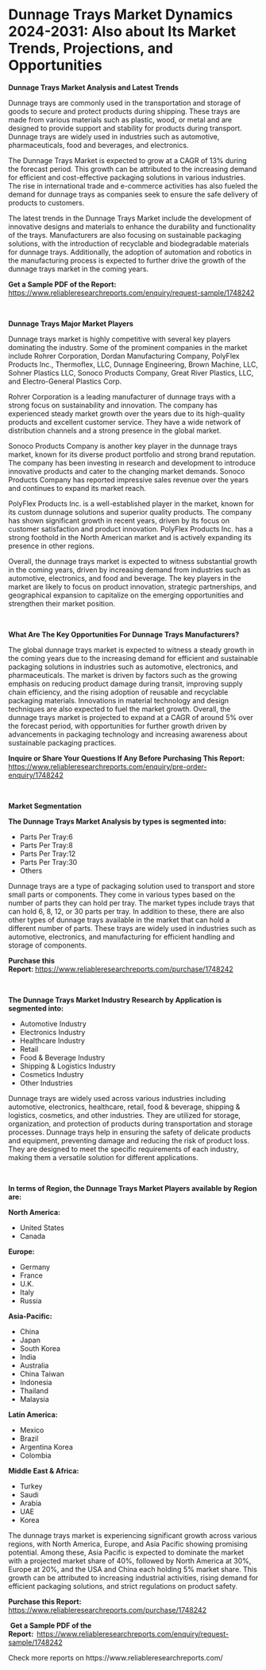 <p><h1>Dunnage Trays Market Dynamics 2024-2031: Also about Its Market Trends, Projections, and Opportunities</h1></p><p><strong>Dunnage Trays Market Analysis and Latest Trends</strong></p>
<p><p>Dunnage trays are commonly used in the transportation and storage of goods to secure and protect products during shipping. These trays are made from various materials such as plastic, wood, or metal and are designed to provide support and stability for products during transport. Dunnage trays are widely used in industries such as automotive, pharmaceuticals, food and beverages, and electronics.</p><p>The Dunnage Trays Market is expected to grow at a CAGR of 13% during the forecast period. This growth can be attributed to the increasing demand for efficient and cost-effective packaging solutions in various industries. The rise in international trade and e-commerce activities has also fueled the demand for dunnage trays as companies seek to ensure the safe delivery of products to customers.</p><p>The latest trends in the Dunnage Trays Market include the development of innovative designs and materials to enhance the durability and functionality of the trays. Manufacturers are also focusing on sustainable packaging solutions, with the introduction of recyclable and biodegradable materials for dunnage trays. Additionally, the adoption of automation and robotics in the manufacturing process is expected to further drive the growth of the dunnage trays market in the coming years.</p></p>
<p><strong>Get a Sample PDF of the Report:&nbsp;</strong> <a href="https://www.reliableresearchreports.com/enquiry/request-sample/1748242">https://www.reliableresearchreports.com/enquiry/request-sample/1748242</a></p>
<p>&nbsp;</p>
<p><strong>Dunnage Trays Major Market Players</strong></p>
<p><p>Dunnage trays market is highly competitive with several key players dominating the industry. Some of the prominent companies in the market include Rohrer Corporation, Dordan Manufacturing Company, PolyFlex Products Inc., Thermoflex, LLC, Dunnage Engineering, Brown Machine, LLC, Sohner Plastics LLC, Sonoco Products Company, Great River Plastics, LLC, and Electro-General Plastics Corp.</p><p>Rohrer Corporation is a leading manufacturer of dunnage trays with a strong focus on sustainability and innovation. The company has experienced steady market growth over the years due to its high-quality products and excellent customer service. They have a wide network of distribution channels and a strong presence in the global market.</p><p>Sonoco Products Company is another key player in the dunnage trays market, known for its diverse product portfolio and strong brand reputation. The company has been investing in research and development to introduce innovative products and cater to the changing market demands. Sonoco Products Company has reported impressive sales revenue over the years and continues to expand its market reach.</p><p>PolyFlex Products Inc. is a well-established player in the market, known for its custom dunnage solutions and superior quality products. The company has shown significant growth in recent years, driven by its focus on customer satisfaction and product innovation. PolyFlex Products Inc. has a strong foothold in the North American market and is actively expanding its presence in other regions.</p><p>Overall, the dunnage trays market is expected to witness substantial growth in the coming years, driven by increasing demand from industries such as automotive, electronics, and food and beverage. The key players in the market are likely to focus on product innovation, strategic partnerships, and geographical expansion to capitalize on the emerging opportunities and strengthen their market position.</p></p>
<p>&nbsp;</p>
<p><strong>What Are The Key Opportunities For Dunnage Trays Manufacturers?</strong></p>
<p><p>The global dunnage trays market is expected to witness a steady growth in the coming years due to the increasing demand for efficient and sustainable packaging solutions in industries such as automotive, electronics, and pharmaceuticals. The market is driven by factors such as the growing emphasis on reducing product damage during transit, improving supply chain efficiency, and the rising adoption of reusable and recyclable packaging materials. Innovations in material technology and design techniques are also expected to fuel the market growth. Overall, the dunnage trays market is projected to expand at a CAGR of around 5% over the forecast period, with opportunities for further growth driven by advancements in packaging technology and increasing awareness about sustainable packaging practices.</p></p>
<p><strong>Inquire or Share Your Questions If Any Before Purchasing This Report:</strong> <a href="https://www.reliableresearchreports.com/enquiry/pre-order-enquiry/1748242">https://www.reliableresearchreports.com/enquiry/pre-order-enquiry/1748242</a></p>
<p>&nbsp;</p>
<p><strong>Market Segmentation</strong></p>
<p><strong>The Dunnage Trays Market Analysis by types is segmented into:</strong></p>
<p><ul><li>Parts Per Tray:6</li><li>Parts Per Tray:8</li><li>Parts Per Tray:12</li><li>Parts Per Tray:30</li><li>Others</li></ul></p>
<p><p>Dunnage trays are a type of packaging solution used to transport and store small parts or components. They come in various types based on the number of parts they can hold per tray. The market types include trays that can hold 6, 8, 12, or 30 parts per tray. In addition to these, there are also other types of dunnage trays available in the market that can hold a different number of parts. These trays are widely used in industries such as automotive, electronics, and manufacturing for efficient handling and storage of components.</p></p>
<p><strong>Purchase this Report:&nbsp;</strong><a href="https://www.reliableresearchreports.com/purchase/1748242">https://www.reliableresearchreports.com/purchase/1748242</a></p>
<p>&nbsp;</p>
<p><strong>The Dunnage Trays Market Industry Research by Application is segmented into:</strong></p>
<p><ul><li>Automotive Industry</li><li>Electronics Industry</li><li>Healthcare Industry</li><li>Retail</li><li>Food & Beverage Industry</li><li>Shipping & Logistics Industry</li><li>Cosmetics Industry</li><li>Other Industries</li></ul></p>
<p><p>Dunnage trays are widely used across various industries including automotive, electronics, healthcare, retail, food & beverage, shipping & logistics, cosmetics, and other industries. They are utilized for storage, organization, and protection of products during transportation and storage processes. Dunnage trays help in ensuring the safety of delicate products and equipment, preventing damage and reducing the risk of product loss. They are designed to meet the specific requirements of each industry, making them a versatile solution for different applications.</p></p>
<p>&nbsp;</p>
<p><strong>In terms of Region, the Dunnage Trays Market Players available by Region are:</strong></p>
<p>
    <p> <strong> North America: </strong>
        <ul>
            <li>United States</li>
            <li>Canada</li>
        </ul>
        </p> 
    <p> <strong> Europe: </strong>
        <ul>
            <li>Germany</li>
            <li>France</li>
            <li>U.K.</li>
            <li>Italy</li>
            <li>Russia</li>
        </ul>
        </p> 
    <p> <strong> Asia-Pacific: </strong>
        <ul>
            <li>China</li>
            <li>Japan</li>
            <li>South Korea</li>
            <li>India</li>
            <li>Australia</li>
            <li>China Taiwan</li>
            <li>Indonesia</li>
            <li>Thailand</li>
            <li>Malaysia</li>
        </ul>
        </p> 
    <p> <strong> Latin America: </strong>
        <ul>
            <li>Mexico</li>
            <li>Brazil</li>
            <li>Argentina Korea</li>
            <li>Colombia</li>
        </ul>
        </p> 
    <p> <strong> Middle East & Africa: </strong>
        <ul>
            <li>Turkey</li>
            <li>Saudi</li>
            <li>Arabia</li>
            <li>UAE</li>
            <li>Korea</li>
        </ul>
    </p>
    </p>
<p><p>The dunnage trays market is experiencing significant growth across various regions, with North America, Europe, and Asia Pacific showing promising potential. Among these, Asia Pacific is expected to dominate the market with a projected market share of 40%, followed by North America at 30%, Europe at 20%, and the USA and China each holding 5% market share. This growth can be attributed to increasing industrial activities, rising demand for efficient packaging solutions, and strict regulations on product safety.</p></p>
<p><strong>Purchase this Report: </strong><a href="https://www.reliableresearchreports.com/purchase/1748242">https://www.reliableresearchreports.com/purchase/1748242</a></p>
<p>&nbsp;<strong>Get a Sample PDF of the Report:&nbsp;&nbsp;</strong><a href="https://www.reliableresearchreports.com/enquiry/request-sample/1748242">https://www.reliableresearchreports.com/enquiry/request-sample/1748242</a></p>
<p><strong></strong></p>
<p>Check more reports on https://www.reliableresearchreports.com/</p>